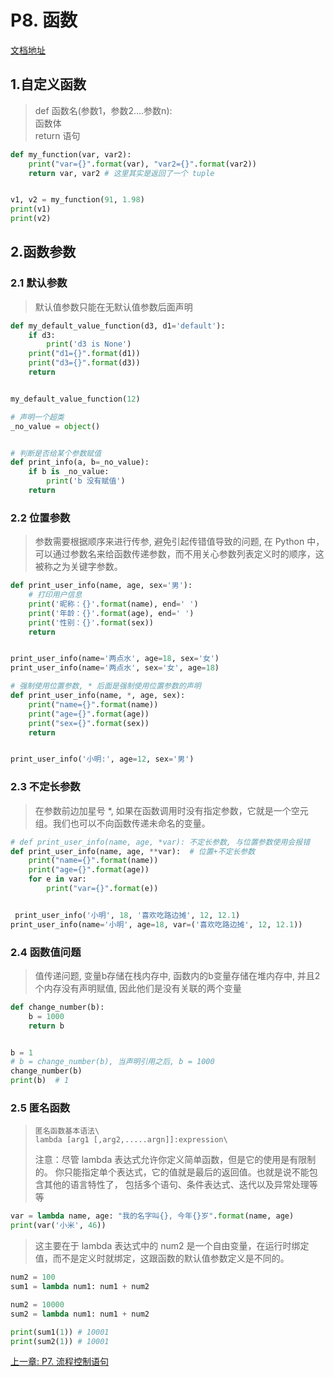 # P8. 函数

[文档地址](https://github.com/walter201230/Python/blob/master/Article/PythonBasis/python6/Preface.md)

## 1.自定义函数
> def 函数名(参数1，参数2....参数n):\
     函数体\
     return 语句

```python
def my_function(var, var2):
    print("var={}".format(var), "var2={}".format(var2))
    return var, var2 # 这里其实是返回了一个 tuple


v1, v2 = my_function(91, 1.98)
print(v1)
print(v2)
```

## 2.函数参数

### 2.1 默认参数
> 默认值参数只能在无默认值参数后面声明

```python
def my_default_value_function(d3, d1='default'):
    if d3:
        print('d3 is None')
    print("d1={}".format(d1))
    print("d3={}".format(d3))
    return


my_default_value_function(12)

# 声明一个超类
_no_value = object()


# 判断是否给某个参数赋值
def print_info(a, b=_no_value):
    if b is _no_value:
        print('b 没有赋值')
    return
```

### 2.2 位置参数
> 参数需要根据顺序来进行传参, 避免引起传错值导致的问题, 在 Python 中，可以通过参数名来给函数传递参数，而不用关心参数列表定义时的顺序，这被称之为关键字参数。

```python
def print_user_info(name, age, sex='男'):
    # 打印用户信息
    print('昵称：{}'.format(name), end=' ')
    print('年龄：{}'.format(age), end=' ')
    print('性别：{}'.format(sex))
    return


print_user_info(name='两点水', age=18, sex='女')
print_user_info(name='两点水', sex='女', age=18)

# 强制使用位置参数, * 后面是强制使用位置参数的声明
def print_user_info(name, *, age, sex):
    print("name={}".format(name))
    print("age={}".format(age))
    print("sex={}".format(sex))
    return


print_user_info('小明:', age=12, sex='男')
```

### 2.3 不定长参数
> 在参数前边加星号 *, 如果在函数调用时没有指定参数，它就是一个空元组。我们也可以不向函数传递未命名的变量。

```python
# def print_user_info(name, age, *var): 不定长参数, 与位置参数使用会报错
def print_user_info(name, age, **var):  # 位置+不定长参数
    print("name={}".format(name))
    print("age={}".format(age))
    for e in var:
        print("var={}".format(e))


 print_user_info('小明', 18, '喜欢吃路边摊', 12, 12.1)
print_user_info(name='小明', age=18, var=('喜欢吃路边摊', 12, 12.1))
```

### 2.4 函数值问题
> 值传递问题, 变量b存储在栈内存中, 函数内的b变量存储在堆内存中, 并且2个内存没有声明赋值, 因此他们是没有关联的两个变量

```python
def change_number(b):
    b = 1000
    return b


b = 1
# b = change_number(b), 当声明引用之后, b = 1000
change_number(b)
print(b)  # 1
```

### 2.5 匿名函数
>     匿名函数基本语法\
>     lambda [arg1 [,arg2,.....argn]]:expression\
> 注意：尽管 lambda 表达式允许你定义简单函数，但是它的使用是有限制的。 你只能指定单个表达式，它的值就是最后的返回值。也就是说不能包含其他的语言特性了， 包括多个语句、条件表达式、迭代以及异常处理等等

```python
var = lambda name, age: "我的名字叫{}, 今年{}岁".format(name, age)
print(var('小米', 46))
```

> 这主要在于 lambda 表达式中的 num2 是一个自由变量，在运行时绑定值，而不是定义时就绑定，这跟函数的默认值参数定义是不同的。

```python
num2 = 100
sum1 = lambda num1: num1 + num2

num2 = 10000
sum2 = lambda num1: num1 + num2

print(sum1(1)) # 10001
print(sum2(1)) # 10001
```


[上一章: P7. 流程控制语句](../p7-control-statemant/README.md)